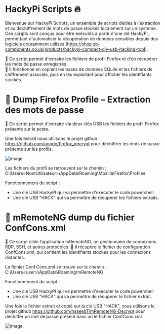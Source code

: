 # HackyPi Scripts 🔥

Bienvenue sur HackyPi Scripts, un ensemble de scripts dédiés à l'extraction et au déchiffrement de mots de passe stockés localement sur un système. Ces scripts sont conçus pour être exécutés à partir d'une clé HackyPi, permettant d'automatiser la récupération de données sensibles depuis des logiciels couramment utilisés (https://shop.sb-components.co.uk/products/hackypi-compact-diy-usb-hacking-tool).

🔹 Ce script permet d'extraire les fichiers de profil Firefox et d'en récupérer les mots de passe enregistrés. <br>
🔹 Il fonctionne en copiant les bases de données SQLite et les fichiers de chiffrement associés, puis en les exploitant pour afficher les identifiants stockés.


# 🦊 Dump Firefox Profile – Extraction des mots de passe

🔹 Ce script permet d'extraire via deux clés USB les fichiers de profil Firefox présents sur le poste.

Une fois extrait nous utilisons le projet github https://github.com/unode/firefox_decrypt pour déchiffrer les mots de passe présents sur les profils. 

![image](https://github.com/user-attachments/assets/fdb813b8-ed76-4d35-af9d-ecb21ebcf247)


Les fichiers du profil se retrouvent sur le chemin : <br> C:\Users\<NomUtilisateur>\AppData\Roaming\Mozilla\Firefox\Profiles

Fonctionnement du script : 
 - Une clé USB HackyPI qui va permettre d'executer le code powershell
 - Une clé USB "HACK" qui va permettre de récuperer les fichiers extraits.


# 🦊 mRemoteNG dump du fichier ConfCons.xml 

🔹 Ce script cible l’application mRemoteNG, un gestionnaire de connexions RDP, SSH, et autres protocoles.
🔹 Il récupère le fichier de configuration ConfCons.xml, qui contient les identifiants stockés pour les connexions distantes.

Le fichier Conf.Cons.xml se trouve sur le chemin : C:\Users\<user>\AppData\Roaming\mRemoteNG

Fonctionnement du script : 
 - Une clé USB HackyPI qui va permettre d'executer le code powershell
 - Une clé USB "HACK" qui va permettre de récuperer le fichier extrait.

Une fois le fichier extrait et copié sur la clé USB "HACK", nous utilisons le projet github https://github.com/haseebT/mRemoteNG-Decrypt pour déchiffer un mot de passe présent dans un le fichier ConfCons.xml

![image](https://github.com/user-attachments/assets/ade95673-75dc-4445-bb40-ead13cdf4cf6)



